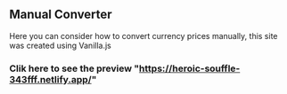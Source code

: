 ## Manual Converter
Here you can consider how to convert currency prices manually, this site was created using Vanilla.js
### Clik here to see the preview "https://heroic-souffle-343fff.netlify.app/"

